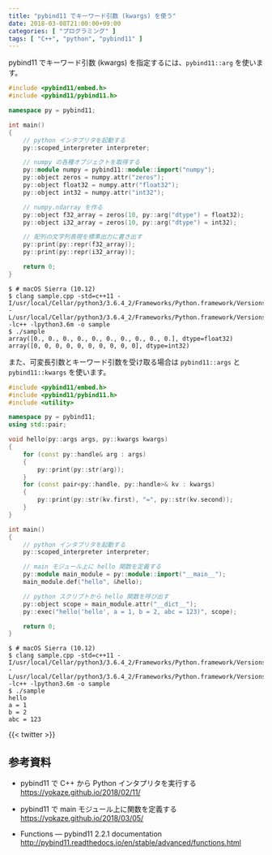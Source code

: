 ```yaml
---
title: "pybind11 でキーワード引数 (kwargs) を使う"
date: 2018-03-08T21:00:00+09:00
categories: [ "プログラミング" ]
tags: [ "C++", "python", "pybind11" ]
---
```


pybind11 でキーワード引数 (kwargs) を指定するには、```pybind11::arg``` を使います。

```cpp
#include <pybind11/embed.h>
#include <pybind11/pybind11.h>

namespace py = pybind11;

int main()
{
    // python インタプリタを起動する
    py::scoped_interpreter interpreter;

    // numpy の各種オブジェクトを取得する
    py::module numpy = pybind11::module::import("numpy");
    py::object zeros = numpy.attr("zeros");
    py::object float32 = numpy.attr("float32");
    py::object int32 = numpy.attr("int32");

    // numpy.ndarray を作る
    py::object f32_array = zeros(10, py::arg("dtype") = float32);
    py::object i32_array = zeros(10, py::arg("dtype") = int32);

    // 配列の文字列表現を標準出力に書き出す
    py::print(py::repr(f32_array));
    py::print(py::repr(i32_array));

    return 0;
}
```

```shell
$ # macOS Sierra (10.12)
$ clang sample.cpp -std=c++11 -I/usr/local/Cellar/python3/3.6.4_2/Frameworks/Python.framework/Versions/3.6/include/python3.6m -L/usr/local/Cellar/python3/3.6.4_2/Frameworks/Python.framework/Versions/3.6/lib -lc++ -lpython3.6m -o sample
$ ./sample
array([0., 0., 0., 0., 0., 0., 0., 0., 0., 0.], dtype=float32)
array([0, 0, 0, 0, 0, 0, 0, 0, 0, 0], dtype=int32)
```

また、可変長引数とキーワード引数を受け取る場合は ```pybind11::args``` と ```pybind11::kwargs``` を使います。

```cpp
#include <pybind11/embed.h>
#include <pybind11/pybind11.h>
#include <utility>

namespace py = pybind11;
using std::pair;

void hello(py::args args, py::kwargs kwargs)
{
    for (const py::handle& arg : args)
    {
        py::print(py::str(arg));
    }
    for (const pair<py::handle, py::handle>& kv : kwargs)
    {
        py::print(py::str(kv.first), "=", py::str(kv.second));
    }
}

int main()
{
    // python インタプリタを起動する
    py::scoped_interpreter interpreter;

    // main モジュール上に hello 関数を定義する
    py::module main_module = py::module::import("__main__");
    main_module.def("hello", &hello);

    // python スクリプトから hello 関数を呼び出す
    py::object scope = main_module.attr("__dict__");
    py::exec("hello('hello', a = 1, b = 2, abc = 123)", scope);

    return 0;
}
```

```shell
$ # macOS Sierra (10.12)
$ clang sample.cpp -std=c++11 -I/usr/local/Cellar/python3/3.6.4_2/Frameworks/Python.framework/Versions/3.6/include/python3.6m -L/usr/local/Cellar/python3/3.6.4_2/Frameworks/Python.framework/Versions/3.6/lib -lc++ -lpython3.6m -o sample
$ ./sample
hello
a = 1
b = 2
abc = 123
```

{{< twitter >}}

## 参考資料
- pybind11 で C++ から Python インタプリタを実行する<br />
  <span style="word-break: break-all;">
  https://yokaze.github.io/2018/02/11/
  </span>

- pybind11 で main モジュール上に関数を定義する<br />
  <span style="word-break: break-all;">
  https://yokaze.github.io/2018/03/05/
  </span>

- Functions &mdash; pybind11 2.2.1 documentation<br />
  <span style="word-break: break-all;">
  http://pybind11.readthedocs.io/en/stable/advanced/functions.html
  </span>
